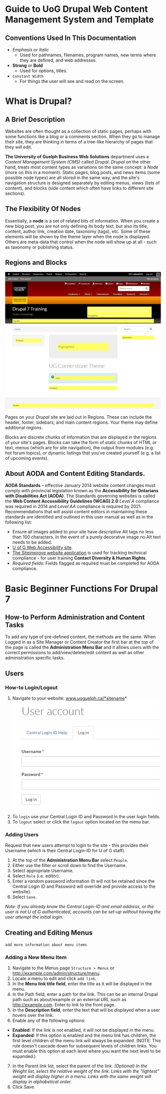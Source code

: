 # Guide to UoG Drupal Web Content Management System and Template
## Conventions Used In This Documentation

* *Emphasis* or *Italic*
    * Used for pathnames, filenames, program names, new terms where they are defined, and web addresses.
* **Strong** or __Bold__
    * Used for options, titles.
* `Constant Width`
    * For things the user will see and read on the screen.

# What is Drupal?
## A Brief Description
Websites are often thought as a collection of static pages, perhaps with some functions like a blog or a comments section. When they go to manage their site, they are thinking in terms of a tree-like hierarchy of pages that they will edit.

**The University of Guelph Business Web Solutions** department uses a *Content Management System (CMS)* called *Drupal*. *Drupal* on the other hand, treats most content types as variations on the same concept: a *Node* (more on this in a moment). Static pages, blog posts, and news items (some possible node types) are all stored in the same way, and the site's navigation structure is designed separately by editing menus, views (lists of content), and blocks (side content which often have links to different site sections).

## The Flexibility Of Nodes
 Essentially, a **node** is a set of related bits of information. When you create a new blog post, you are not only defining its body text, but also its title, content, author link, creation date, taxonomy (tags), etc. Some of these elements will be shown by the theme layer when the node is displayed. Others are meta-data that control when the node will show up at all - such as taxonomy or publishing status.

## Regions and Blocks
![Image of Block Areas highlighted](images/Block_Areas.jpg)

Pages on your *Drupal* site are laid out in Regions. These can include the header, footer, sidebars, and main content regions. Your theme may define additional regions.

Blocks are discrete chunks of information that are displayed in the regions of your site's pages. Blocks can take the form of static chunks of HTML or text, menus (which are for site navigation), the output from modules (e.g. hot forum topics), or dynamic listings that you've created yourself (e.g. a list of upcoming events).

## About AODA and Content Editing Standards.
**AODA Standards** – effective January 2014 website content changes must comply with provincial legislation known as the **Accessibility for Ontarians with Disabilities Act (AODA)**. The Standards governing websites is called the **Web Content Accessibility Guidelines (WCAG) 2.0** *Level A* compliance was required in 2014 and *Level AA* compliance is required by 2021. Recommendations that will assist content editors in maintaining these standards are identified and outlined in this user manual as well as in the following list:
* Ensure all images added to your site have *descriptive* Alt tags no less than 100 characters. In the event of a purely decorative image no Alt text needs to be added.
* [U of G Web Accessibility site](https://www.uoguelph.ca/accessibility/web/).
* [The Siteimprove website application](http://siteimprove.com/) is used for tracking technical compliance - for user training **Contact Diversity & Human Rights**.
* *Required fields*: Fields flagged as required must be completed for AODA compliance.

# Basic Beginner Functions For Drupal 7
## How-to Perform Administration and Content Tasks
To add any type of pre-defined content, the methods are the same. When Logged in as a Site Manager or Content Creator the first bar at the top of the page is called the **Administration Menu Bar** and it allows users with the correct permissions to add/view/delete/edit content as well as other administration specific tasks.

## Users
### How-to Login/Logout
1. Navigate to your website: www.uoguelph.ca/*sitename*
![Login example](images/userlogin.png)
2. To `login` use your Central Login ID and Password in the user login fields.
3. To `logout` select or click the `logout` option located on the menu bar.

### Adding Users
Request that new users attempt to login to the site - this provides their Username (which is their Central Login-ID for U of G staff).

1. At the top of the **Administration Menu Bar** select `People`.
2. Either use the filter or scroll down to find the Username.
3. Select appropriate Username.
4. Select `Role` (i.e. editor).
5. Enter a *random* password information (It will not be retained since the Central Login ID and Password will override and provide access to the website).
6. Select `Save`.

*Note: If you already know the Central Login-ID and email address, or the user is not U of G authenticated, accounts can be set-up without having the user attempt the initial login.*

## Creating and Editing Menus
`add more information about menu items`
### Adding a New Menu Item
1. Navigate to the Menus page `Structure > Menus` or http://example.com/admin/structure/menu.
2. Locate a menu to edit and click `add link`.
3. In the **Menu link title field**, enter the title as it will be displayed in the menu.
4. In the Path field, enter a path for the link. This can be an internal Drupal path such as about/example or an external URL such as http://example.com. Enter <front> to link to the front page.
5. In the **Description field**, enter the text that will be displayed when a user hovers over the link.
6. Enable any of the following options:
  * **Enabled**: If the link is not enabled, it will not be displayed in the menu.
  * **Expanded**: If this option is enabled and the menu link has children, the first level children of the menu link will always be expanded. (NOTE: This rule doesn't cascade down for subsequent levels of children links. You must enable this option at each level where you want the next level to be expanded.)
7. In the Parent link list, select the parent of the link. *(Optional) In the Weight list, select the relative weight of the link. Links with the "lightest" weight will display higher in a menu. Links with the same weight will display in alphabetical order.*
8. Click Save.
